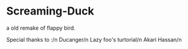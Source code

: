 # Screaming-Duck
a old remake of flappy bird.


Special thanks to :/n
Ducanger/n
Lazy foo's turtorial/n
Akari Hassan/n
